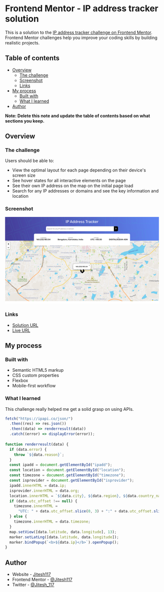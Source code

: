 # Frontend Mentor - IP address tracker solution

This is a solution to the [IP address tracker challenge on Frontend Mentor](https://www.frontendmentor.io/challenges/ip-address-tracker-I8-0yYAH0). Frontend Mentor challenges help you improve your coding skills by building realistic projects. 

## Table of contents

- [Overview](#overview)
  - [The challenge](#the-challenge)
  - [Screenshot](#screenshot)
  - [Links](#links)
- [My process](#my-process)
  - [Built with](#built-with)
  - [What I learned](#what-i-learned)
- [Author](#author)

**Note: Delete this note and update the table of contents based on what sections you keep.**

## Overview

### The challenge

Users should be able to:

- View the optimal layout for each page depending on their device's screen size
- See hover states for all interactive elements on the page
- See their own IP address on the map on the initial page load
- Search for any IP addresses or domains and see the key information and location

### Screenshot

![](./images/screenshot.png)

### Links

- [Solution URL](https://www.frontendmentor.io/solutions/ip-address-tracker-using-vanilla-js-Yt3gCTWThI)
-  [Live URL](https://ip-address-tracker-nine-chi.vercel.app/)

## My process

### Built with

- Semantic HTML5 markup
- CSS custom properties
- Flexbox
- Mobile-first workflow


### What I learned
This challenge really helped me get a solid grasp on using APIs.
```js
fetch("https://ipapi.co/json/")
  .then((res) => res.json())
  .then((data) => renderresult(data))
  .catch((error) => displayError(error));

function renderresult(data) {
  if (data.error) {
    throw `${data.reason}`;
  }
  const ipadd = document.getElementById("ipadd");
  const location = document.getElementById("location");
  const timezone = document.getElementById("timezone");
  const isprovider = document.getElementById("isprovider");
  ipadd.innerHTML = data.ip;
  isprovider.innerHTML = data.org;
  location.innerHTML = `${data.city}, ${data.region}, ${data.country_name}`;
  if (data.utc_offset !== null) {
    timezone.innerHTML =
      "UTC: " + data.utc_offset.slice(0, 3) + ":" + data.utc_offset.slice(3);
  } else {
    timezone.innerHTML = data.timezone;
  }
  map.setView([data.latitude, data.longitude], 13);
  marker.setLatLng([data.latitude, data.longitude]);
  marker.bindPopup(`<b>${data.ip}</b>`).openPopup();
}
```

## Author
- Website - [Jitesh117](https://my-project-green-zeta.vercel.app/)
- Frontend Mentor - [@Jitesh117](https://www.frontendmentor.io/profile/yourusername)
- Twitter - [@Jitesh_117](https://www.twitter.com/yourusername)
